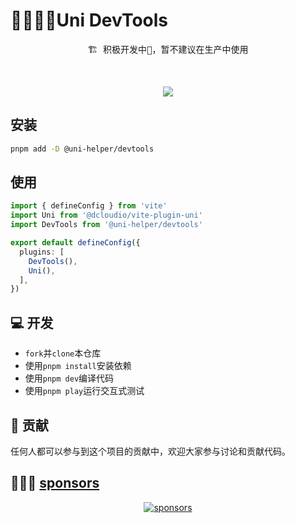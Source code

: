 # 🔺🔹🔸🔻Uni DevTools

<pre align="center">
🏗 积极开发中💪，暂不建议在生产中使用
</pre>

</br>

<p align="center"><img  src=".github/assets/demo.png"></p>

## 安装

```bash
pnpm add -D @uni-helper/devtools
```

## 使用

```ts
import { defineConfig } from 'vite'
import Uni from '@dcloudio/vite-plugin-uni'
import DevTools from '@uni-helper/devtools'

export default defineConfig({
  plugins: [
    DevTools(),
    Uni(),
  ],
})
```

## 💻 开发

- `fork`并`clone`本仓库
- 使用`pnpm install`安装依赖
- 使用`pnpm dev`编译代码
- 使用`pnpm play`运行交互式测试

## 💝 贡献

任何人都可以参与到这个项目的贡献中，欢迎大家参与讨论和贡献代码。

## 🙇🏻‍♂️ [sponsors](https://afdian.com/a/flippedround)

<p align="center">
  <a href="https://afdian.com/a/flippedround">
    <img alt="sponsors" src="https://cdn.jsdelivr.net/gh/FliPPeDround/sponsors/sponsorkit/sponsors.svg"/>
  </a>
</p>
